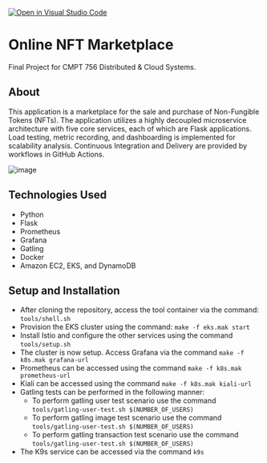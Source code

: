 [![Open in Visual Studio Code](https://classroom.github.com/assets/open-in-vscode-f059dc9a6f8d3a56e377f745f24479a46679e63a5d9fe6f495e02850cd0d8118.svg)](https://classroom.github.com/online_ide?assignment_repo_id=6957561&assignment_repo_type=AssignmentRepo)
# Online NFT Marketplace

Final Project for CMPT 756 Distributed & Cloud Systems.

## About
This application is a marketplace for the sale and purchase of Non-Fungible Tokens (NFTs). The application utilizes a highly decoupled microservice architecture with five core services, each of which are Flask applications. Load testing, metric recording, and dashboarding is implemented for scalability analysis. Continuous Integration and Delivery are provided by workflows in GitHub Actions.

![image](https://user-images.githubusercontent.com/52950086/162638350-96c1dca9-e295-4ab3-b17c-00da36ba5b46.png)

## Technologies Used
- Python
- Flask
- Prometheus
- Grafana
- Gatling
- Docker
- Amazon EC2, EKS, and DynamoDB

## Setup and Installation

- After cloning the repository, access the tool container via the command: `tools/shell.sh`
- Provision the EKS cluster using the command: `make -f eks.mak start`
- Install Istio and configure the other services using the command `tools/setup.sh`
- The cluster is now setup. Access Grafana via the command `make -f k8s.mak grafana-url`
- Prometheus can be accessed using the command `make -f k8s.mak prometheus-url`
- Kiali can be accessed using the command `make -f k8s.mak kiali-url`
- Gatling tests can be performed in the following manner:
    - To perform gatling user test scenario use the command `tools/gatling-user-test.sh $(NUMBER_OF_USERS)`
    - To perform gatling image test scenario use the command `tools/gatling-user-test.sh $(NUMBER_OF_USERS)`
    - To perform gatling transaction test scenario use the command `tools/gatling-user-test.sh $(NUMBER_OF_USERS)`
- The K9s service can be accessed via the command `k9s`

